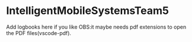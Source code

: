 # IntelligentMobileSystemsTeam5
Add logbooks here if you like
OBS:it maybe needs pdf extensions to open the PDF files(vscode-pdf).